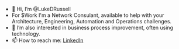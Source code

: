 - 👋 Hi, I’m @LukeDRussell
- For $Work I'm a Network Consulant, available to help with your Architecture, Engineering, Automation and Operations challenges.
- 👀 I’m also interested in business process improvement, often using technology.
- 📫 How to reach me: [LinkedIn](https://www.linkedin.com/in/lukedrussell/)

<!---
LukeDRussell/LukeDRussell is a ✨ special ✨ repository because its `README.md` (this file) appears on your GitHub profile.
You can click the Preview link to take a look at your changes.
--->
